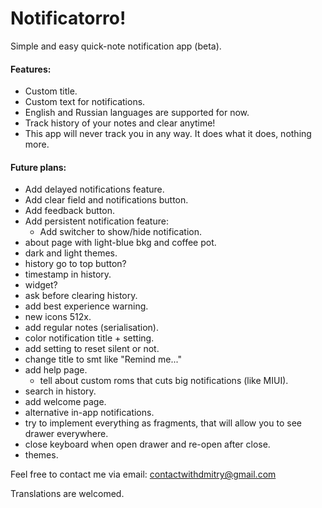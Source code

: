 # Notificatorro!
Simple and easy quick-note notification app (beta).

#### Features:
- Custom title.
- Custom text for notifications.
- English and Russian languages are supported for now.
- Track history of your notes and clear anytime!
- This app will never track you in any way. It does what it does, nothing more.

#### Future plans:
- Add delayed notifications feature.
- Add clear field and notifications button.
- Add feedback button.
- Add persistent notification feature:
	- Add switcher to show/hide notification.
- about page with light-blue bkg and coffee pot.
- dark and light themes.
- history go to top button?
- timestamp in history.
- widget?
- ask before clearing history.
- add best experience warning.
- new icons 512x.
- add regular notes (serialisation).
- color notification title + setting.
- add setting to reset silent or not.
- change title to smt like "Remind me..."
- add help page.
	- tell about custom roms that cuts big notifications (like MIUI).
- search in history.
- add welcome page.
- alternative in-app notifications.
- try to implement everything as fragments, that will allow you to see drawer everywhere.
- close keyboard when open drawer and re-open after close.
- themes.


Feel free to contact me via email: contactwithdmitry@gmail.com

Translations are welcomed.
